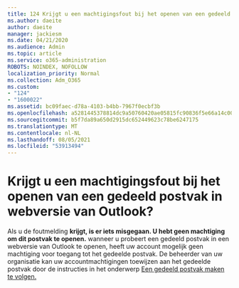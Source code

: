 ```yaml
---
title: 124 Krijgt u een machtigingsfout bij het openen van een gedeeld postvak in OWA?
ms.author: daeite
author: daeite
manager: jackiesm
ms.date: 04/21/2020
ms.audience: Admin
ms.topic: article
ms.service: o365-administration
ROBOTS: NOINDEX, NOFOLLOW
localization_priority: Normal
ms.collection: Adm_O365
ms.custom:
- "124"
- "1600022"
ms.assetid: bc09faec-d78a-4103-b4bb-7967f0ecbf3b
ms.openlocfilehash: a5281445378814dc9a50760420ae05815fc90836f5e66a14c00993afbb1921d7
ms.sourcegitcommit: b5f7da89a650d2915dc652449623c78be6247175
ms.translationtype: MT
ms.contentlocale: nl-NL
ms.lasthandoff: 08/05/2021
ms.locfileid: "53913494"
---
```

# <a name="getting-a-permission-error-when-opening-a-shared-mailbox-in-outlook-on-the-web"></a>Krijgt u een machtigingsfout bij het openen van een gedeeld postvak in webversie van Outlook?

Als u de foutmelding **krijgt, is er iets misgegaan. U hebt geen machtiging om dit postvak te openen.** wanneer u probeert een gedeeld postvak in een webversie van Outlook te openen, heeft uw account mogelijk geen machtiging voor toegang tot het gedeelde postvak. De beheerder van uw organisatie kan uw accountmachtigingen toewijzen aan het gedeelde postvak door de instructies in het onderwerp [Een gedeeld postvak maken te volgen.](https://docs.microsoft.com/microsoft-365/admin/email/create-a-shared-mailbox)
  